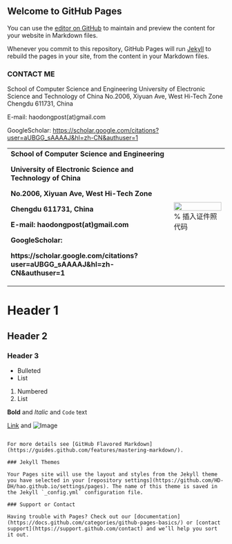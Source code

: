 ## Welcome to GitHub Pages

You can use the [editor on GitHub](https://github.com/HD-DH/hao.github.io/edit/gh-pages/index.md) to maintain and preview the content for your website in Markdown files.

Whenever you commit to this repository, GitHub Pages will run [Jekyll](https://jekyllrb.com/) to rebuild the pages in your site, from the content in your Markdown files.

### CONTACT ME                                               

School of Computer Science and Engineering
University of Electronic Science and Technology of China
No.2006, Xiyuan Ave, West Hi-Tech Zone
Chengdu 611731, China

E-mail: haodongpost(at)gmail.com

GoogleScholar: 
‪https://scholar.google.com/citations?user=aUBGG_sAAAAJ&hl=zh-CN&authuser=1 ‬


<table border="0">
  <tr>
    <td width="75%">
        <b>School of Computer Science and Engineering</b>
        <p><b>University of Electronic Science and Technology of China</b></p>
        <p><b>No.2006, Xiyuan Ave, West Hi-Tech Zone</b></p>
        <p><b>Chengdu 611731, China</b></p>
        <p><b></b></p>
        <p><b>E-mail: haodongpost(at)gmail.com</b></p>
        <p><b>  </b></p>
        <p><b>GoogleScholar: </b></p>
        <p><b>‪https://scholar.google.com/citations?user=aUBGG_sAAAAJ&hl=zh-CN&authuser=1 ‬</b></p>
    </td>
    <td width="25%">
      <img src="/zhengjianzhao.jpg" width="100%">      % 插入证件照代码
    </td>
  </tr>
</table>
 



# Header 1
## Header 2
### Header 3

- Bulleted
- List

1. Numbered
2. List

**Bold** and _Italic_ and `Code` text

[Link](url) and ![Image](src)
```

For more details see [GitHub Flavored Markdown](https://guides.github.com/features/mastering-markdown/).

### Jekyll Themes

Your Pages site will use the layout and styles from the Jekyll theme you have selected in your [repository settings](https://github.com/HD-DH/hao.github.io/settings/pages). The name of this theme is saved in the Jekyll `_config.yml` configuration file.

### Support or Contact

Having trouble with Pages? Check out our [documentation](https://docs.github.com/categories/github-pages-basics/) or [contact support](https://support.github.com/contact) and we’ll help you sort it out.
